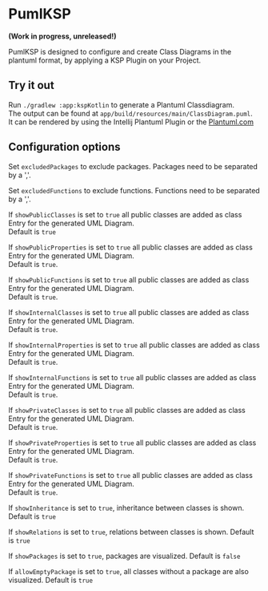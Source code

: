 # PumlKSP 
**(Work in progress, unreleased!)**

PumlKSP is designed to configure and create Class Diagrams in the plantuml format, by applying a KSP Plugin on your Project.

## Try it out
Run `./gradlew :app:kspKotlin` to generate a Plantuml Classdiagram.  
The output can be found at `app/build/resources/main/ClassDiagram.puml`.  
It can be rendered by using the Intellij Plantuml Plugin or the [Plantuml.com](https://plantuml.com/)

## Configuration options
Set `excludedPackages` to exclude packages.
Packages need to be separated by a ','. 

Set `excludedFunctions` to exclude functions.
Functions need to be separated by a ','. 

If `showPublicClasses` is set to `true` all public classes are added as class Entry for the generated UML Diagram.  
Default is `true`

If `showPublicProperties` is set to `true` all public classes are added as class Entry for the generated UML Diagram.  
Default is `true`.

If `showPublicFunctions` is set to `true` all public classes are added as class Entry for the generated UML Diagram.  
Default is `true`.

If `showInternalClasses` is set to `true` all public classes are added as class Entry for the generated UML Diagram.  
Default is `true`.

If `showInternalProperties` is set to `true` all public classes are added as class Entry for the generated UML Diagram.  
Default is `true`.

If `showInternalFunctions` is set to `true` all public classes are added as class Entry for the generated UML Diagram.  
Default is `true`.

If `showPrivateClasses` is set to `true` all public classes are added as class Entry for the generated UML Diagram.  
Default is `true`.

If `showPrivateProperties` is set to `true` all public classes are added as class Entry for the generated UML Diagram.  
Default is `true`.

If `showPrivateFunctions` is set to `true` all public classes are added as class Entry for the generated UML Diagram.  
Default is `true`.

If `showInheritance` is set to `true`, inheritance between classes is shown.
Default is `true`

If `showRelations` is set to `true`, relations between classes is shown.
Default is `true`

If `showPackages` is set to `true`, packages are visualized.
Default is `false`

If `allowEmptyPackage` is set to `true`, all classes without a package are also visualized.
Default is `true`
